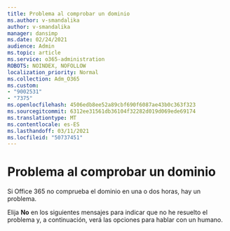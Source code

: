 ```yaml
---
title: Problema al comprobar un dominio
ms.author: v-smandalika
author: v-smandalika
manager: dansimp
ms.date: 02/24/2021
audience: Admin
ms.topic: article
ms.service: o365-administration
ROBOTS: NOINDEX, NOFOLLOW
localization_priority: Normal
ms.collection: Adm_O365
ms.custom:
- "9002531"
- "7375"
ms.openlocfilehash: 4506edb8ee52a89cbf690f6087ae43b0c363f323
ms.sourcegitcommit: 6312ee31561db36104f32282d019d069ede69174
ms.translationtype: MT
ms.contentlocale: es-ES
ms.lasthandoff: 03/11/2021
ms.locfileid: "50737451"
---
```

# <a name="problem-verifying-a-domain"></a>Problema al comprobar un dominio

Si Office 365 no comprueba el dominio en una o dos horas, hay un problema.

Elija **No** en los siguientes  mensajes para indicar que no he resuelto el problema y, a continuación, verá las opciones para hablar con un humano.

